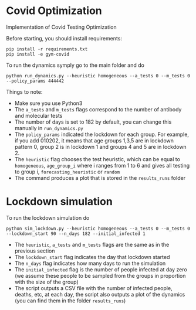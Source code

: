 # Covid Optimization

Implementation of Covid Testing Optimization

Before starting, you should install requirements:
```
pip install -r requirements.txt
pip install -e gym-covid

```
To run the dynamics symply go to the main folder and do

```
python run_dynamics.py --heuristic homogeneous --a_tests 0 --m_tests 0 --policy_params 444442
```

Things to note:
* Make sure you use Python3
* The ```a_tests``` and ```m_tests``` flags correspond to the number of antibody and molecular tests
* The number of days is set to 182 by default, you can change this manually in ```run_dynamics.py```
* The ```policy_params``` indicated the lockdown for each group. For example, if you add 010202, it means that age groups 1,3,5 are in lockdown pattern 0, group 2 is in lockdown 1 and groups 4 and 5 are in lockdown 2.
* The ```heuristic``` flag chooses the test heuristic, which can be equal to ```homogeneous```, ```age_group_i``` where i ranges from 1 to 6 and gives all testing to group i, ```forecasting_heuristic``` or ```random```
* The command produces a plot that is stored in the ```results_runs``` folder


# Lockdown simulation

To run the lockdown simulation do

```
python sim_lockdown.py --heuristic homogeneous --a_tests 0 --m_tests 0 --lockdown_start 90 --n_days 182 --initial_infected 1
```

* The ```heuristic```, ```a_tests``` and ```m_tests``` flags are the same as in the previous section
* The ```lockdown_start``` flag indicates the day that lockdown started
* The ```n_days``` flag indicates how many days to run the simulation
* The ```initial_infected``` flag is the number of people infected at day zero (we assume these people to be sampled from the groups in proportion with the size of the group)
* The script outputs a CSV file with the number of infected people, deaths, etc, at each day, the script also outputs a plot of the dynamics (you can find them in the folder ```results_runs```)
